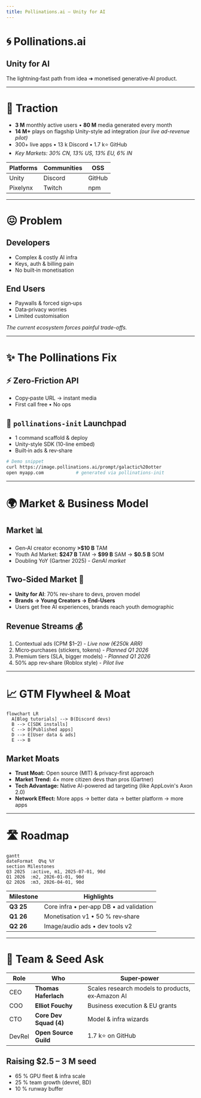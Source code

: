 ```yaml
---
title: Pollinations.ai — Unity for AI
---
```


# 🌀 Pollinations.ai

## Unity for AI

The lightning‑fast path from idea ➜ monetised generative‑AI product.

<!-- 
SLIDE GUIDANCE:
- UPDATED: Changed analogy from "Roblox for AI" to "Unity for AI" - broader and more aligned with business model
- Unity generates $1.2B (66%) from ads via lightweight SDK with rev-share - directly parallel to our model
- Connection worth making: We provide comprehensive AI development & monetization similar to how Unity does for game developers
- Consider showing Unity's success metrics as validation of the model
- The "Unity for AI" better captures our broader offerings (text, chat, code assistance) beyond just media
- "Lightning-fast path" is good positioning - focus on speed-to-market advantage
-->

---

# 🚀 Traction

* **3 M** monthly active users • **80 M** media generated every month
* **14 M+** plays on flagship Unity-style ad integration *(our live ad-revenue pilot)*
* 300+ live apps • 13 k Discord • 1.7 k⭐ GitHub
* *Key Markets: 30% CN, 13% US, 13% EU, 6% IN*

<!-- 
SLIDE GUIDANCE:
- UPDATED: Changed "Roblox 'AI Character RP'" to "Unity-style ad integration" to align with new analogy
- DATA DISCREPANCY: Media generated metric varies between docs (80M vs 100M) - confirm latest before presentation
- The 30% China presence is significant - emphasize our global reach as differentiator
- Consider converting the platform table below to logos/visuals for better impact
- Key growth metrics could be added if available (MoM/QoQ growth percentages)
- Could add metrics on ad performance (fill rate, eCPM) from any beta tests to reinforce Unity parallel
-->

| Platforms | Communities | OSS    |
| --------- | ----------- | ------ |
| Unity     | Discord     | GitHub |
| Pixelynx  | Twitch      | npm    |

---

# 😖 Problem

## Developers

* Complex & costly AI infra
* Keys, auth & billing pain
* No built‑in monetisation

## End Users

* Paywalls & forced sign‑ups
* Data‑privacy worries
* Limited customisation

*The current ecosystem forces painful trade-offs.*

<!-- 
SLIDE GUIDANCE:
- Frame problem as a dual pain point affecting both developers AND users
- Contrast this with our solution in next slide
- The problem statement is clear - but could potentially add 1-2 concrete examples of developer/user friction
- Emphasize the "forced trade-offs" concept - this sets up our value proposition (no trade-offs needed)
- Consider mentioning competition implicitly (without naming) by referencing their limitations
-->

---

# ✨ The Pollinations Fix

## ⚡ Zero‑Friction API

* Copy‑paste URL → instant media
* First call free • No ops

## 🚀 `pollinations‑init` Launchpad

* 1 command scaffold & deploy
* Unity-style SDK (10-line embed)
* Built‑in ads & rev‑share

```bash
# Demo snippet
curl https://image.pollinations.ai/prompt/galactic%20otter
open myapp.com            # generated via pollinations‑init
```

<!-- 
SLIDE GUIDANCE:
- UPDATED: Added "Unity-style SDK (10-line embed)" to highlight the parallel with Unity's lightweight integration
- ENHANCEMENT NEEDED: Add bullet points about hosting/CI/CD handling - it's a key differentiator
- Consider adding: "Handles hosting, secrets, CI/CD" and "Developer never leaves editor"
- This is a good place for a quick demo or GIF showing the one-command workflow
- Explain how our architecture (end-to-end-architecture.md) enables the built-in monetization
- Consider mentioning the developer stays in their editor - no complex dashboards
- The curl example is compelling - worth doing this live during presentation
-->

---

# 🌍 Market & Business Model

## Market 📊

* Gen‑AI creator economy **>\$10 B** TAM
* Youth Ad Market: **\$247 B** TAM → **\$99 B** SAM → **\$0.5 B** SOM
* Doubling YoY (Gartner 2025) - *GenAI market*

## Two-Sided Market 🔄

* **Unity for AI**: 70% rev-share to devs, proven model
* **Brands → Young Creators → End-Users**
* Users get free AI experiences, brands reach youth demographic

## Revenue Streams 💰

1. Contextual ads (CPM \$1–2) - *Live now (€250k ARR)*
2. Micro‑purchases (stickers, tokens) - *Planned Q1 2026*
3. Premium tiers (SLA, bigger models) - *Planned Q1 2026*
4. 50% app rev‑share (Roblox style) - *Pilot live*

<!-- 
SLIDE GUIDANCE:
- UPDATED: Changed "Unity for AI Media" to "Unity for AI" for consistency across deck
- Potential positioning options from parallels doc: "GIPHY-meets-AdSense for AI", "Unsplash for AI—monetised out-of-the-box"
- Unity, AppLovin, and other platforms demonstrate lightweight SDKs with embedded ads are proven high-margin models
- Back-of-envelope math from parallels doc: At target €6-€12 eCPM with 70% creator share, 100M monthly impressions → €18-36M ARR
- Consider adding slide on how we're better positioned than Unity/AppLovin for AI era (AI-native, better targeting)
- Potential risk to address: viewability metrics, latency, brand safety (see Risk Map in parallels doc)
-->

---

# 📈 GTM Flywheel & Moat

```mermaid
flowchart LR
  A[Blog tutorials] --> B(Discord devs)
  B --> C[SDK installs]
  C --> D[Published apps]
  D --> E[User data & ads]
  E --> B
```

## Market Moats

* **Trust Moat:** Open source (MIT) & privacy-first approach
* **Market Trend:** 4× more citizen devs than pros (Gartner)
* **Tech Advantage:** Native AI-powered ad targeting (like AppLovin's Axon 2.0)
* **Network Effect:** More apps → better data → better platform → more apps

<!-- 
SLIDE GUIDANCE:
- ADDED: Market trend from parallels doc about citizen developers outnumbering professional devs 4:1
- ADDED: Tech advantage comparable to AppLovin's Axon 2.0 AI engine for ad optimization
- ADDED: More structured moat descriptions as bullet points for clarity and impact
- Consider adding from parallels doc: "Anyone who can type a prompt is a potential Pollinations integrator"
- Could mention Replit's 20M+ users (125% growth in 18 months) as proof of youthful prompt-dev growth
- Consider adding IDC forecast: 750M new cloud-native apps by 2026 - huge TAM expansion
- Risk mitigation worth mentioning: Edge caching for low latency (200ms p95 SLA target)
- Ad unit options to consider highlighting: native widgets, brand overlays, performance link ads
-->

---

# 🛣️ Roadmap

```mermaid
gantt
dateFormat  Q%q %Y
section Milestones
Q3 2025  :active, m1, 2025-07-01, 90d
Q1 2026  :m2, 2026-01-01, 90d
Q2 2026  :m3, 2026-04-01, 90d
```

| Milestone | Highlights                              |
| --------- | --------------------------------------- |
| **Q3 25** | Core infra • per‑app DB • ad validation |
| **Q1 26** | Monetisation v1 • 50 % rev‑share        |
| **Q2 26** | Image/audio ads • dev tools v2          |

<!-- 
SLIDE GUIDANCE:
- ENHANCEMENT NEEDED: Add more specific technical milestones to timeline
- Q3 2025: Consider adding "per-app DB, MCP auth, Triton GPU optimization (-40% cost)"
- Q1 2026: Add "Stripe Connect for payouts, premium tiers, app hosting"
- Q2 2026: Highlight "richer ad formats (image/audio)"
- Connect roadmap to funding requirements - show how seed gets us to Q2 2026
- Timeline should match the phased monetization approach in overview.md
- Graph could include annotations for key revenue/user milestones
-->

---

# 👥 Team & Seed Ask

| Role   | Who                    | Super‑power                      |
| ------ | ---------------------- | -------------------------------- |
| CEO    | **Thomas Haferlach**   | Scales research models to products, ex‑Amazon AI |
| COO    | **Elliot Fouchy**      | Business execution & EU grants   |
| CTO    | **Core Dev Squad (4)** | Model & infra wizards            |
| DevRel | **Open Source Guild**  | 1.7 k⭐ on GitHub                 |

## Raising **\$2.5 – 3 M seed**

* 65 % GPU fleet & infra scale
* 25 % team growth (devrel, BD)
* 10 % runway buffer

<!-- 
SLIDE GUIDANCE:
- ENHANCEMENT NEEDED: Add COO Elliot Fouchy to team table with superpower
- DISCREPANCY: Thomas is listed as CEO here but as CTO in overview.md - confirm correct title
- Consider updating Thomas's superpower to: "Scales research models to products, ex-Amazon AI"
- Add expected runway note: "~24 months runway to reach monetization v2"
- Consider mentioning Thomas's personal runway ends Aug 2025 (from Laurent review) as urgency driver
- Mention EU grant success as credibility proof (~€1.2M secured previously)
- Emphasize team's complementary skills: technical depth + business execution
-->
